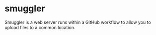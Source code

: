 # smuggler
Smuggler is a web server runs within a GitHub workflow to allow you to upload files to a common location.
